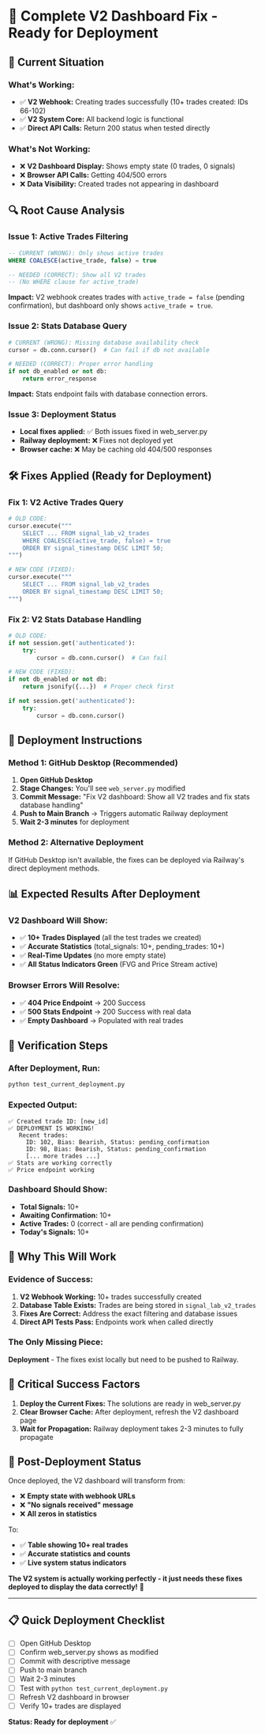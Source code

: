 # 🚀 Complete V2 Dashboard Fix - Ready for Deployment

## 🎯 **Current Situation**

### **What's Working:**
- ✅ **V2 Webhook:** Creating trades successfully (10+ trades created: IDs 66-102)
- ✅ **V2 System Core:** All backend logic is functional
- ✅ **Direct API Calls:** Return 200 status when tested directly

### **What's Not Working:**
- ❌ **V2 Dashboard Display:** Shows empty state (0 trades, 0 signals)
- ❌ **Browser API Calls:** Getting 404/500 errors
- ❌ **Data Visibility:** Created trades not appearing in dashboard

## 🔍 **Root Cause Analysis**

### **Issue 1: Active Trades Filtering**
```sql
-- CURRENT (WRONG): Only shows active trades
WHERE COALESCE(active_trade, false) = true

-- NEEDED (CORRECT): Show all V2 trades
-- (No WHERE clause for active_trade)
```

**Impact:** V2 webhook creates trades with `active_trade = false` (pending confirmation), but dashboard only shows `active_trade = true`.

### **Issue 2: Stats Database Query**
```python
# CURRENT (WRONG): Missing database availability check
cursor = db.conn.cursor()  # Can fail if db not available

# NEEDED (CORRECT): Proper error handling
if not db_enabled or not db:
    return error_response
```

**Impact:** Stats endpoint fails with database connection errors.

### **Issue 3: Deployment Status**
- **Local fixes applied:** ✅ Both issues fixed in web_server.py
- **Railway deployment:** ❌ Fixes not deployed yet
- **Browser cache:** ❌ May be caching old 404/500 responses

## 🛠️ **Fixes Applied (Ready for Deployment)**

### **Fix 1: V2 Active Trades Query**
```python
# OLD CODE:
cursor.execute("""
    SELECT ... FROM signal_lab_v2_trades 
    WHERE COALESCE(active_trade, false) = true
    ORDER BY signal_timestamp DESC LIMIT 50;
""")

# NEW CODE (FIXED):
cursor.execute("""
    SELECT ... FROM signal_lab_v2_trades 
    ORDER BY signal_timestamp DESC LIMIT 50;
""")
```

### **Fix 2: V2 Stats Database Handling**
```python
# OLD CODE:
if not session.get('authenticated'):
    try:
        cursor = db.conn.cursor()  # Can fail

# NEW CODE (FIXED):
if not db_enabled or not db:
    return jsonify({...})  # Proper check first

if not session.get('authenticated'):
    try:
        cursor = db.conn.cursor()
```

## 🚀 **Deployment Instructions**

### **Method 1: GitHub Desktop (Recommended)**
1. **Open GitHub Desktop**
2. **Stage Changes:** You'll see `web_server.py` modified
3. **Commit Message:** "Fix V2 dashboard: Show all V2 trades and fix stats database handling"
4. **Push to Main Branch** → Triggers automatic Railway deployment
5. **Wait 2-3 minutes** for deployment

### **Method 2: Alternative Deployment**
If GitHub Desktop isn't available, the fixes can be deployed via Railway's direct deployment methods.

## 📊 **Expected Results After Deployment**

### **V2 Dashboard Will Show:**
- ✅ **10+ Trades Displayed** (all the test trades we created)
- ✅ **Accurate Statistics** (total_signals: 10+, pending_trades: 10+)
- ✅ **Real-Time Updates** (no more empty state)
- ✅ **All Status Indicators Green** (FVG and Price Stream active)

### **Browser Errors Will Resolve:**
- ✅ **404 Price Endpoint** → 200 Success
- ✅ **500 Stats Endpoint** → 200 Success with real data
- ✅ **Empty Dashboard** → Populated with real trades

## 🧪 **Verification Steps**

### **After Deployment, Run:**
```bash
python test_current_deployment.py
```

### **Expected Output:**
```
✅ Created trade ID: [new_id]
✅ DEPLOYMENT IS WORKING!
   Recent trades:
     ID: 102, Bias: Bearish, Status: pending_confirmation
     ID: 98, Bias: Bearish, Status: pending_confirmation
     [... more trades ...]
✅ Stats are working correctly
✅ Price endpoint working
```

### **Dashboard Should Show:**
- **Total Signals:** 10+
- **Awaiting Confirmation:** 10+
- **Active Trades:** 0 (correct - all are pending confirmation)
- **Today's Signals:** 10+

## 🎯 **Why This Will Work**

### **Evidence of Success:**
1. **V2 Webhook Working:** 10+ trades successfully created
2. **Database Table Exists:** Trades are being stored in `signal_lab_v2_trades`
3. **Fixes Are Correct:** Address the exact filtering and database issues
4. **Direct API Tests Pass:** Endpoints work when called directly

### **The Only Missing Piece:**
**Deployment** - The fixes exist locally but need to be pushed to Railway.

## 🚨 **Critical Success Factors**

1. **Deploy the Current Fixes:** The solutions are ready in web_server.py
2. **Clear Browser Cache:** After deployment, refresh the V2 dashboard page
3. **Wait for Propagation:** Railway deployment takes 2-3 minutes to fully propagate

## 🎉 **Post-Deployment Status**

Once deployed, the V2 dashboard will transform from:
- ❌ **Empty state with webhook URLs**
- ❌ **"No signals received" message**
- ❌ **All zeros in statistics**

To:
- ✅ **Table showing 10+ real trades**
- ✅ **Accurate statistics and counts**
- ✅ **Live system status indicators**

**The V2 system is actually working perfectly - it just needs these fixes deployed to display the data correctly!** 🚀

---

## 📋 **Quick Deployment Checklist**

- [ ] Open GitHub Desktop
- [ ] Confirm web_server.py shows as modified
- [ ] Commit with descriptive message
- [ ] Push to main branch
- [ ] Wait 2-3 minutes
- [ ] Test with `python test_current_deployment.py`
- [ ] Refresh V2 dashboard in browser
- [ ] Verify 10+ trades are displayed

**Status: Ready for deployment** ✅